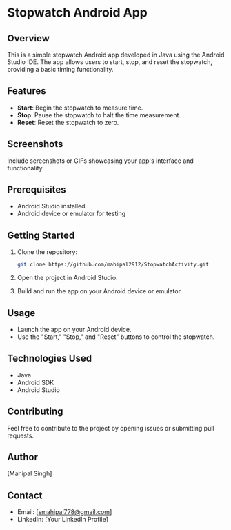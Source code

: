# Stopwatch Android App

## Overview

This is a simple stopwatch Android app developed in Java using the Android Studio IDE. The app allows users to start, stop, and reset the stopwatch, providing a basic timing functionality.

## Features

- **Start**: Begin the stopwatch to measure time.
- **Stop**: Pause the stopwatch to halt the time measurement.
- **Reset**: Reset the stopwatch to zero.

## Screenshots

Include screenshots or GIFs showcasing your app's interface and functionality.

## Prerequisites

- Android Studio installed
- Android device or emulator for testing

## Getting Started

1. Clone the repository:

    ```bash
    git clone https://github.com/mahipal2912/StopwatchActivity.git
    ```

2. Open the project in Android Studio.

3. Build and run the app on your Android device or emulator.

## Usage

- Launch the app on your Android device.
- Use the "Start," "Stop," and "Reset" buttons to control the stopwatch.

## Technologies Used

- Java
- Android SDK
- Android Studio

## Contributing

Feel free to contribute to the project by opening issues or submitting pull requests.


## Author

[Mahipal Singh]

## Contact

- Email: [smahipal778@gmail.com]
- LinkedIn: [Your LinkedIn Profile]

